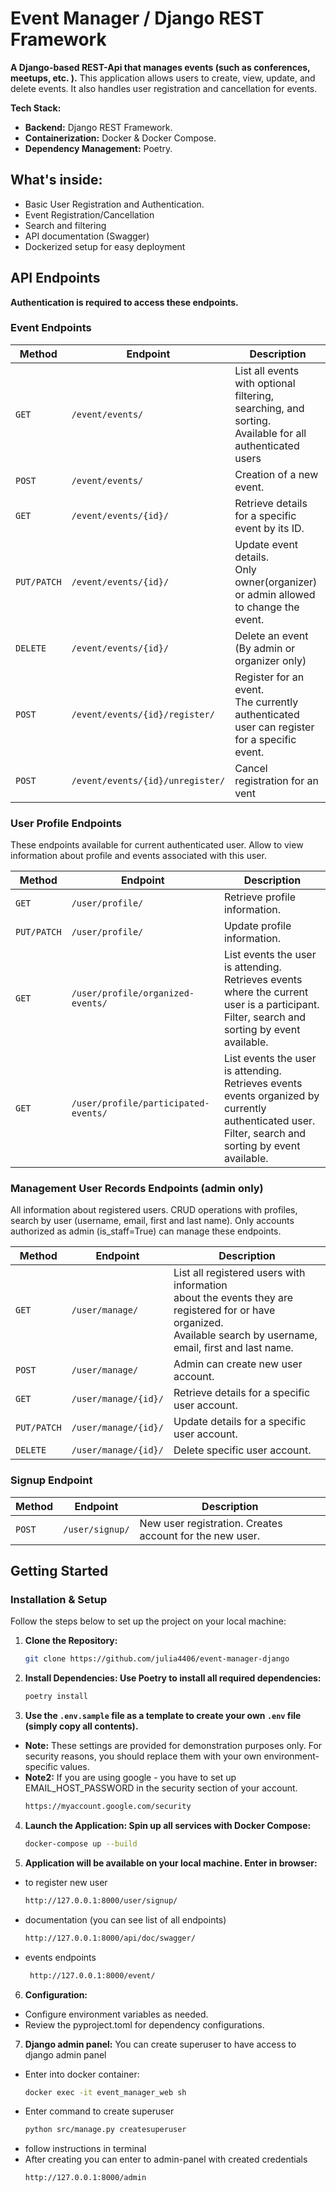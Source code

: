# Event Manager / Django REST Framework

**A Django-based REST-Api that manages events (such as conferences, meetups, etc.
).**
This application allows users to create, view, update, and delete events.
It also handles user registration and cancellation for events.

**Tech Stack:** 
- **Backend:** Django REST Framework.
- **Containerization:** Docker & Docker Compose.
- **Dependency Management:** Poetry.


## What's inside:
- Basic User Registration and Authentication.
- Event Registration/Cancellation
- Search and filtering
- API documentation (Swagger)
- Dockerized setup for easy deployment

## API Endpoints
**Authentication is required to access these endpoints.**

### Event Endpoints


| Method        | Endpoint                           | Description                                                                                                   |
|---------------|------------------------------------|---------------------------------------------------------------------------------------------------------------|
| `GET`         | `/event/events/`                   | List all events with optional filtering, <br/>searching, and sorting. <br/>Available for all authenticated users |
| `POST`        | `/event/events/`                   | Creation of a new event.                                                                                      |
| `GET`         | `/event/events/{id}/`              | Retrieve details for a specific event by its ID.                                                              |
| `PUT/PATCH`   | `/event/events/{id}/`              | Update event details.<br/> Only owner(organizer) or admin allowed to change the event.                        |
| `DELETE`      | `/event/events/{id}/`              | Delete an event (By admin or organizer only)                                                                  |
| `POST`        | `/event/events/{id}/register/`     | Register for an event. <br/>The currently authenticated user can register for a specific event.               |
| `POST`        | `/event/events/{id}/unregister/`   | Cancel registration for an vent                                                                               |


### User Profile Endpoints

These endpoints available for current authenticated user. Allow to view 
information about profile and events associated with this user.

| Method      | Endpoint                               | Description                                                                                                                                                   |
|-------------|----------------------------------------|---------------------------------------------------------------------------------------------------------------------------------------------------------------|
| `GET`       | `/user/profile/`                       | Retrieve profile information.                                                                                                                                 |
| `PUT/PATCH` | `/user/profile/`                       | Update profile information.                                                                                                                                   |
| `GET`       | `/user/profile/organized-events/`      | List events the user is attending.<br/>Retrieves events where the current user is a participant.<br/>Filter, search and sorting by event available.           |
| `GET`       | `/user/profile/participated-events/`   | List events the user is attending.<br/>Retrieves events events organized by currently authenticated user.<br/>Filter, search and sorting by event available.  |

### Management User Records Endpoints (admin only)
All information about registered users. CRUD operations with profiles, search 
by user (username, email, first and last name).
Only accounts authorized as admin (is_staff=True) can manage these endpoints.

| Method        | Endpoint               | Description                                                                                                                                                               |
|---------------|------------------------|---------------------------------------------------------------------------------------------------------------------------------------------------------------------------|
| `GET`         | `/user/manage/`        | List all registered users with information <br/>about the events they are registered for or have organized.<br/>Available search by username, email, first and last name. |
| `POST`        | `/user/manage/`        | Admin can create new user account.                                                                                                                                        |
| `GET`         | `/user/manage/{id}/`   | Retrieve details for a specific  user account.                                                                                                                            |
| `PUT/PATCH`   | `/user/manage/{id}/`   | Update details for a specific  user account.                                                                                                             |
| `DELETE`      | `/user/manage/{id}/`   | Delete specific user account.                                                                                                                                             |

### Signup Endpoint

| Method | Endpoint         | Description                                                                                                      |
|--------|------------------|------------------------------------------------------------------------------------------------------------------|
| `POST` | `/user/signup/`  | New user registration. Creates account for the new user.|



## Getting Started
### Installation & Setup

Follow the steps below to set up the project on your local machine:

1. **Clone the Repository:**
   ```bash
   git clone https://github.com/julia4406/event-manager-django

2. **Install Dependencies: Use Poetry to install all required dependencies:**
   ```bash
   poetry install
   
3. **Use the `.env.sample` file as a template to create your own `.env` file 
   (simply copy all contents).**  
 - **Note:** These settings are provided for demonstration purposes only. For 
   security reasons, you should replace them with your own environment-specific values.
 - **Note2:** If you are using google - you have to set up EMAIL_HOST_PASSWORD 
 in the security section of your account.
   ```bash
   https://myaccount.google.com/security

4. **Launch the Application: Spin up all services with Docker Compose:**
   ```bash
   docker-compose up --build
   
5. **Application will be available on your local machine. Enter in browser:**

- to register new user
    ```bash
    http://127.0.0.1:8000/user/signup/
- documentation (you can see list of all endpoints)
   ```bash
   http://127.0.0.1:8000/api/doc/swagger/
   
- events endpoints
   ```bash
    http://127.0.0.1:8000/event/

6. **Configuration:**
  - Configure environment variables as needed.
  - Review the pyproject.toml for dependency configurations.

7. **Django admin panel:**
You can create superuser to have access to django admin panel
  - Enter into docker container:
    ```bash
    docker exec -it event_manager_web sh
  - Enter command to create superuser
    ```bash
    python src/manage.py createsuperuser
  - follow instructions in terminal
  - After creating you can enter to admin-panel with created credentials
    ```bash
    http://127.0.0.1:8000/admin
